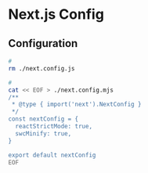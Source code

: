 # Next.js Config

## Configuration

```sh
#
rm ./next.config.js

#
cat << EOF > ./next.config.mjs
/**
 * @type { import('next').NextConfig }
 */
const nextConfig = {
  reactStrictMode: true,
  swcMinify: true,
}

export default nextConfig
EOF
```
